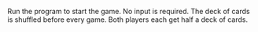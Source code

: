 Run the program to start the game.
No input is required.
The deck of cards is shuffled before every game.
Both players each get half a deck of cards.